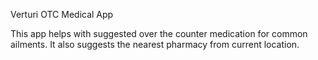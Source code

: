 Verturi OTC Medical App

This app helps with suggested over the counter medication for common ailments.
It also suggests the nearest pharmacy from current location.

